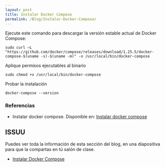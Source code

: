 ```yaml
---
layout: post
title: Instalar Docker Compose
permalink: /Blog/Instalar-Docker-Compose/
---
```

Ejecute este comando para descargar la versión estable actual de Docker Compose:

```
sudo curl –L "https://github.com/docker/compose/releases/download/1.25.5/docker-compose-$(uname -s)-$(uname -m)" -o /usr/local/bin/docker-compose
```

Aplique permisos ejecutables al binario

```
sudo chmod +x /usr/local/bin/docker-compose
```

Probar la instalación

```
docker-compose --version
```

### Referencias

* Instalar docker compose. Disponible en: [Instalar docker compose](https://docs.docker.com/compose/install/)

## ISSUU

Puedes ver toda la información de esta sección del blog, en una diapositiva para que la compartas en tú salón de clase.

* [Instalar Docker Compose](https://issuu.com/johanse/docs/seccion-11-instalar-docker-compose.pptx)
